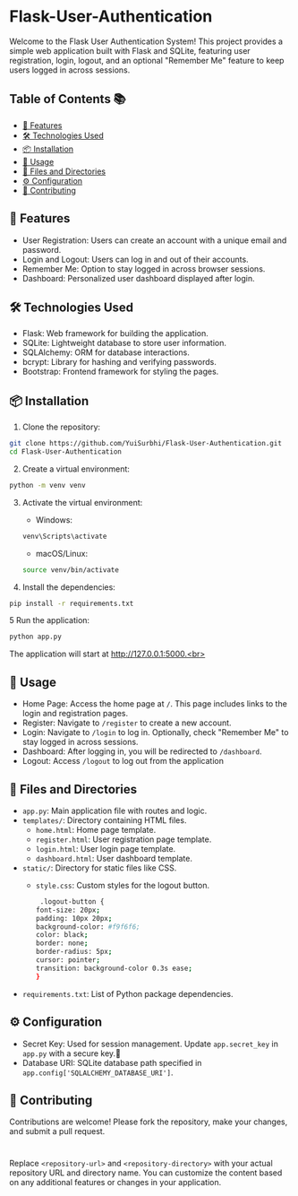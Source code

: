 # Flask-User-Authentication

Welcome to the Flask User Authentication System! This project provides a simple web application built with Flask and SQLite, featuring user registration, login, logout, and an optional "Remember Me" feature to keep users logged in across sessions.<br>

## Table of Contents 📚
- [🌟 Features](#-features)
- [🛠 Technologies Used](#-technologies-used)
- [📦 Installation](#-installation)
- [📝 Usage](#-usage)
- [📂 Files and Directories](#-files-and-directories)
- [⚙️ Configuration](#-configuration)
- [🤝 Contributing](#-contributing)

## 🌟 Features

- User Registration: Users can create an account with a unique email and password.<br>
- Login and Logout: Users can log in and out of their accounts.<br>
- Remember Me: Option to stay logged in across browser sessions.<br>
- Dashboard: Personalized user dashboard displayed after login.<br>

## 🛠 Technologies Used

- Flask: Web framework for building the application.<br>
- SQLite: Lightweight database to store user information.<br>
- SQLAlchemy: ORM for database interactions.<br>
- bcrypt: Library for hashing and verifying passwords.<br>
- Bootstrap: Frontend framework for styling the pages.<br>

## 📦 Installation

1. Clone the repository:

```bash
git clone https://github.com/YuiSurbhi/Flask-User-Authentication.git
cd Flask-User-Authentication
```
2. Create a virtual environment:

```bash
python -m venv venv
```
3. Activate the virtual environment:

   - Windows:

    ```bash
    venv\Scripts\activate
    ```
    
   - macOS/Linux:

    ```bash
    source venv/bin/activate
    ```
4. Install the dependencies:

```bash
pip install -r requirements.txt
```
5 Run the application:

```bash
python app.py
```
The application will start at http://127.0.0.1:5000.<br>

## 📝 Usage

- Home Page: Access the home page at `/`. This page includes links to the login and registration pages.<br>
- Register: Navigate to `/register` to create a new account.<br>
- Login: Navigate to `/login` to log in. Optionally, check "Remember Me" to stay logged in across sessions.<br>
- Dashboard: After logging in, you will be redirected to `/dashboard`.<br>
- Logout: Access `/logout` to log out from the application<br>

## 📂 Files and Directories

- `app.py`: Main application file with routes and logic.<br>
- `templates/`: Directory containing HTML files.<br>
   - `home.html`: Home page template.<br>
   - `register.html`: User registration page template.<br>
   - `login.html`: User login page template.<br>
   - `dashboard.html`: User dashboard template.<br>
- `static/`: Directory for static files like CSS.
  - `style.css`: Custom styles for the logout button.

    ```bash
     .logout-button {
    font-size: 20px;
    padding: 10px 20px;
    background-color: #f9f6f6;
    color: black;
    border: none;
    border-radius: 5px;
    cursor: pointer;
    transition: background-color 0.3s ease;
    }
    ```
- `requirements.txt`: List of Python package dependencies.<br>

## ⚙️ Configuration

- Secret Key: Used for session management. Update `app.secret_key` in `app.py` with a secure key.🔐<br>
- Database URI: SQLite database path specified in `app.config['SQLALCHEMY_DATABASE_URI']`.<br>

## 🤝 Contributing

Contributions are welcome! Please fork the repository, make your changes, and submit a pull request.<br>

#

Replace `<repository-url>` and `<repository-directory>` with your actual repository URL and directory name. You can customize the content based on any additional features or changes in your application.
